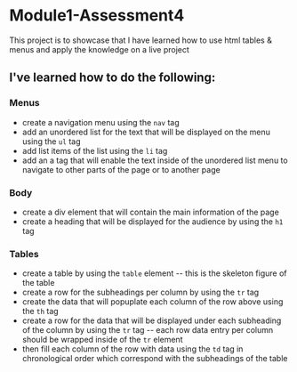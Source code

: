 # Module1-Assessment4

This project is to showcase that I have learned how to use html tables & menus and apply the knowledge on a live project

## I've learned how to do the following:

### Menus
- create a navigation menu using the ```nav``` tag 
- add an unordered list for the text that will be displayed on the menu using the ```ul``` tag
- add list items of the list using the ```li``` tag
- add an a tag that will enable the text inside of the unordered list menu to navigate to other parts of the page or to another page

### Body
- create a div element that will contain the main information of the page
- create a heading that will be displayed for the audience by using the ```h1``` tag

### Tables
- create a table by using the ```table``` element
-- this is the skeleton figure of the table
- create a row for the subheadings per column by using the ```tr``` tag
- create the data that will popuplate each column of the row above using the ```th``` tag
- create a row for the data that will be displayed under each subheading of the column by using the ```tr``` tag
-- each row data entry per column should be wrapped inside of the ```tr``` element
- then fill each column of the row with data using the ```td``` tag in chronological order which correspond with the subheadings of the table




